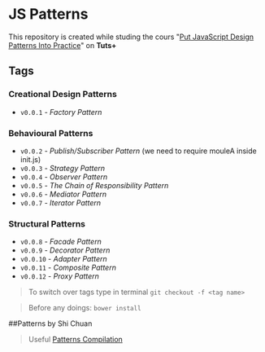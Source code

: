 # JS Patterns 
This repository is created while studing the cours "[Put JavaScript Design Patterns Into Practice]" on **Tuts+**

## Tags

### Creational Design Patterns
- `v0.0.1` - *Factory Pattern*

### Behavioural Patterns
- `v0.0.2` - *Publish/Subscriber Pattern* (we need to require mouleA inside init.js)
- `v0.0.3` - *Strategy Pattern*
- `v0.0.4` - *Observer Pattern*
- `v0.0.5` - *The Chain of Responsibility Pattern*
- `v0.0.6` - *Mediator Pattern*
- `v0.0.7` - *Iterator Pattern*

### Structural Patterns
- `v0.0.8` - *Facade Pattern*
- `v0.0.9` - *Decorator Pattern*
- `v0.0.10` - *Adapter Pattern*
- `v0.0.11` - *Composite Pattern*
- `v0.0.12` - *Proxy Pattern*

> To switch over tags type in terminal `git checkout -f <tag name>`

> Before any doings:
`bower install`

##Patterns by Shi Chuan

> Useful [Patterns Compilation]

[Put JavaScript Design Patterns Into Practice]: https://code.tutsplus.com/courses/put-javascript-design-patterns-into-practice
[Patterns Compilation]: http://shichuan.github.io/javascript-patterns/
